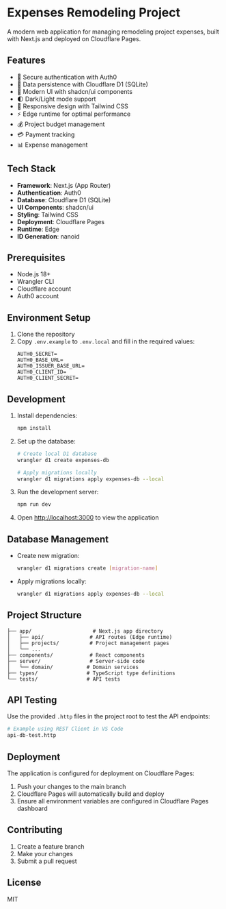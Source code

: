 # Expenses Remodeling Project

A modern web application for managing remodeling project expenses, built with Next.js and deployed on Cloudflare Pages.

## Features

- 🔐 Secure authentication with Auth0
- 💾 Data persistence with Cloudflare D1 (SQLite)
- 🎨 Modern UI with shadcn/ui components
- 🌓 Dark/Light mode support
- 📱 Responsive design with Tailwind CSS
- ⚡ Edge runtime for optimal performance
- 💰 Project budget management
- 💳 Payment tracking
- 📊 Expense management

## Tech Stack

- **Framework**: Next.js (App Router)
- **Authentication**: Auth0
- **Database**: Cloudflare D1 (SQLite)
- **UI Components**: shadcn/ui
- **Styling**: Tailwind CSS
- **Deployment**: Cloudflare Pages
- **Runtime**: Edge
- **ID Generation**: nanoid

## Prerequisites

- Node.js 18+ 
- Wrangler CLI
- Cloudflare account
- Auth0 account

## Environment Setup

1. Clone the repository
2. Copy `.env.example` to `.env.local` and fill in the required values:
   ```
   AUTH0_SECRET=
   AUTH0_BASE_URL=
   AUTH0_ISSUER_BASE_URL=
   AUTH0_CLIENT_ID=
   AUTH0_CLIENT_SECRET=
   ```

## Development

1. Install dependencies:
   ```bash
   npm install
   ```

2. Set up the database:
   ```bash
   # Create local D1 database
   wrangler d1 create expenses-db
   
   # Apply migrations locally
   wrangler d1 migrations apply expenses-db --local
   ```

3. Run the development server:
   ```bash
   npm run dev
   ```

4. Open [http://localhost:3000](http://localhost:3000) to view the application

## Database Management

- Create new migration:
  ```bash
  wrangler d1 migrations create [migration-name]
  ```
- Apply migrations locally:
  ```bash
  wrangler d1 migrations apply expenses-db --local
  ```

## Project Structure

```
├── app/                    # Next.js app directory
│   ├── api/               # API routes (Edge runtime)
│   ├── projects/          # Project management pages
│   └── ...
├── components/            # React components
├── server/                # Server-side code
│   └── domain/           # Domain services
├── types/                # TypeScript type definitions
└── tests/                # API tests
```

## API Testing

Use the provided `.http` files in the project root to test the API endpoints:
```bash
# Example using REST Client in VS Code
api-db-test.http
```

## Deployment

The application is configured for deployment on Cloudflare Pages:

1. Push your changes to the main branch
2. Cloudflare Pages will automatically build and deploy
3. Ensure all environment variables are configured in Cloudflare Pages dashboard

## Contributing

1. Create a feature branch
2. Make your changes
3. Submit a pull request

## License

MIT
